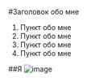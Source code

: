 #Заголовок обо мне

1. Пункт обо мне
2. Пункт обо мне
3. Пункт обо мне
4. Пункт обо мне

##Я
![image](https://github.com/Te1epuzik/git-homework-last/assets/72049431/b98bfcc8-f4d2-4cc7-9ea1-5a56e6001f70)
